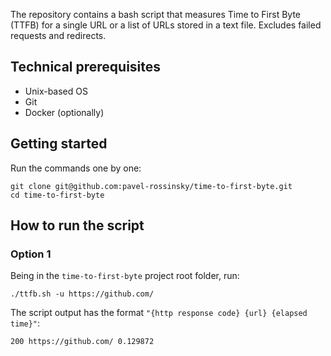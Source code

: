 The repository contains a bash script that measures Time to First Byte (TTFB) for a single URL or a list of URLs stored in a text file. Excludes failed requests and redirects.

## Technical prerequisites
- Unix-based OS
- Git
- Docker (optionally)

## Getting started
Run the commands one by one:
```
git clone git@github.com:pavel-rossinsky/time-to-first-byte.git
cd time-to-first-byte
```

## How to run the script
### Option 1
Being in the `time-to-first-byte` project root folder, run:
```
./ttfb.sh -u https://github.com/
```
The script output has the format ``"{http response code} {url} {elapsed time}"``:
```
200 https://github.com/ 0.129872
```

